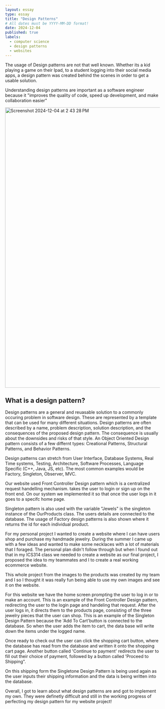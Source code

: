 ```yaml
---
layout: essay
type: essay
title: "Design Patterns"
# All dates must be YYYY-MM-DD format!
date: 2024-12-04
published: true
labels:
  - computer science
  - design patterns
  - websites
---
```



The usage of Design patterns are not that well known. Whether its a kid playing a game on their Ipad, to a student logging into their social media apps, a design pattern was created behind the scenes in order to get a usable solution. 

Understanding design patterns are important as a software engineer because it "improves the quality of code, speed up development, and make collaboration easier"



<img width="913" alt="Screenshot 2024-12-04 at 2 43 28 PM" src="https://github.com/user-attachments/assets/fa83f7ae-befc-43da-b970-286cbadaa692">

## What is a design pattern?

Design patterns are a general and reuasable solution to a commonly occuring problem in software design. These are represented by a template that can be used for many different situations. Design patterns are often described by a name, problem description, solution description, and the consequences of the proposed design pattern. The consequence is usually about the downsides and risks of that style. An Object Oriented Design pattern consists of a few differnt types: Creational Patterns, Structural Patterns, and Behavior Patterns.

Design patterns can stretch from User Interface, Database Systems, Real Time systems, Testing, Architecture, Software Processes, Language Specific (C++, Java, JS, etc). The most common examples would be Factory, Singleton, Observer, MVC. 

Our website used Front Controller Design pattern which is a centralized request handelling mechanism. takes the user to login or sign up on the front end. On our system we implemented it so that once the user logs in it goes to a specifc home page. 

Singleton pattern is also used with the variable "Jewels" is the singleton instance of the OurProducts class. The users details are connected to the database. 
The usage of Factory design patterns is also shown where it returns the id for each individual product. 

For my personal project I wanted to create a website where I can have users shop and purchase my handmade jewelry. During the summer I came up with a few ideas and wanted to make some necklaces with a lot of materials that I foraged. The personal plan didn't follow through but when I found out that in my ICS314 class we needed to create a website as our final project, I proposed the idea to my teammates and I to create a real working ecommerce website. 

This whole project from the images to the products was created by my team and I so I thought it was really fun being able to use my own images and see it on the website. 

For this website we have the home screen prompting the user to log in or to make an account. This is an example of the Front Controller Design pattern, redirecting the user to the login page and handeling that request. After the user logs in, it directs them to the products page, consisting of the three jewelry pieces that the user can shop. This is an example of the Singleton Design Pattern because the 'Add To Cart'button is connected to the database. So when the user adds the item to cart, the data base will write down the items under the logged name. 

Once ready to check out the user can click the shopping cart button, where the database has read from the database and written it onto the shopping cart page. Another button called 'Continue to payment' redirects the user to fill out their choice of payment, followed by a button called 'Proceed to Shipping".

On this shipping form the Singletone Design Pattern is being used again as the user inputs their shipping information and the data is being written into the database. 

Overall, I got to learn about what design patterns are and got to implement my own. They were definetly difficult and still in the working progress of perfecting my design pattern for my website project!

